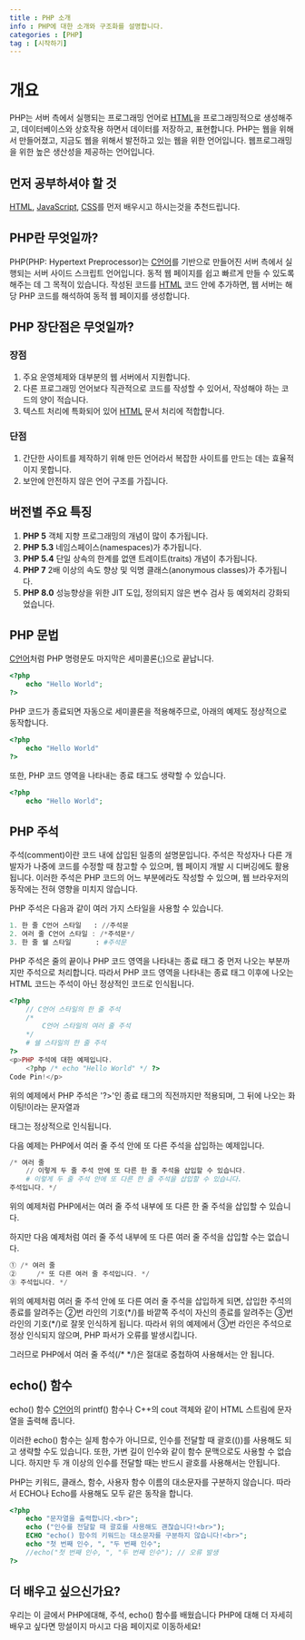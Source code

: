 ```yaml
---
title : PHP 소개
info : PHP에 대한 소개와 구조화를 설명합니다.
categories : [PHP]
tag : [시작하기]
---
```


# 개요
PHP는 서버 측에서 실행되는 프로그래밍 언어로 [HTML](https://developer.wade.pw/category/html)을 프로그래밍적으로 생성해주고, 데이터베이스와 상호작용 하면서 데이터를 저장하고, 표현합니다. PHP는 웹을 위해서 만들어졌고, 지금도 웹을 위해서 발전하고 있는 웹을 위한 언어입니다. 웹프로그래밍을 위한 높은 생산성을 제공하는 언어입니다.


## 먼저 공부하셔야 할 것
[HTML](https://developer.wade.pw/category/html), [JavaScript](https://developer.wade.pw/category/javascript), [CSS](https://developer.wade.pw/category/css)를 먼저 배우시고 하시는것을 추천드립니다. 


## PHP란 무엇일까?
PHP(PHP: Hypertext Preprocessor)는 [C언어](https://developer.wade.pw/category/c)를 기반으로 만들어진 서버 측에서 실행되는 서버 사이드 스크립트 언어입니다.
동적 웹 페이지를 쉽고 빠르게 만들 수 있도록 해주는 데 그 목적이 있습니다.
작성된 코드를 [HTML](https://developer.wade.pw/category/html) 코드 안에 추가하면, 웹 서버는 해당 PHP 코드를 해석하여 동적 웹 페이지를 생성합니다.

## PHP 장단점은 무엇일까?

### 장점
1. 주요 운영체제와 대부분의 웹 서버에서 지원합니다.
2. 다른 프로그래밍 언어보다 직관적으로 코드를 작성할 수 있어서, 작성해야 하는 코드의 양이 적습니다.
3. 텍스트 처리에 특화되어 있어 [HTML](https://developer.wade.pw/category/html) 문서 처리에 적합합니다.

### 단점
1. 간단한 사이트를 제작하기 위해 만든 언어라서 복잡한 사이트를 만드는 데는 효율적이지 못합니다.
2. 보안에 안전하지 않은 언어 구조를 가집니다.

## 버전별 주요 특징
1. **PHP 5** 객체 지향 프로그래밍의 개념이 많이 추가됩니다.
2. **PHP 5.3** 네임스페이스(namespaces)가 추가됩니다.
3. **PHP 5.4** 단일 상속의 한계를 없앤 트레이트(traits) 개념이 추가됩니다.
4. **PHP 7** 2배 이상의 속도 향상 및 익명 클래스(anonymous classes)가 추가됩니다.
5. **PHP 8.0** 성능향상을 위한 JIT 도입, 정의되지 않은 변수 검사 등 예외처리 강화되었습니다.

## PHP 문법
[C언어](https://developer.wade.pw/category/c)처럼 PHP 명령문도 마지막은 세미콜론(;)으로 끝납니다.
```php
<?php
    echo "Hello World";
?>
```
PHP 코드가 종료되면 자동으로 세미콜론을 적용해주므로, 아래의 예제도 정상적으로 동작합니다.
```php
<?php
    echo "Hello World"
?>
```
또한, PHP 코드 영역을 나타내는 종료 태그도 생략할 수 있습니다.
```php
<?php
    echo "Hello World";
```


## PHP 주석
주석(comment)이란 코드 내에 삽입된 일종의 설명문입니다.
주석은 작성자나 다른 개발자가 나중에 코드를 수정할 때 참고할 수 있으며, 웹 페이지 개발 시 디버깅에도 활용됩니다.
이러한 주석은 PHP 코드의 어느 부분에라도 작성할 수 있으며, 웹 브라우저의 동작에는 전혀 영향을 미치지 않습니다.


PHP 주석은 다음과 같이 여러 가지 스타일을 사용할 수 있습니다.
```ex
1. 한 줄 C언어 스타일   : //주석문
2. 여러 줄 C언어 스타일 : /*주석문*/
3. 한 줄 쉘 스타일      : #주석문
```

PHP 주석은 줄의 끝이나 PHP 코드 영역을 나타내는 종료 태그 중 먼저 나오는 부분까지만 주석으로 처리합니다.
따라서 PHP 코드 영역을 나타내는 종료 태그 이후에 나오는 HTML 코드는 주석이 아닌 정상적인 코드로 인식됩니다.
```php
<?php
    // C언어 스타일의 한 줄 주석
    /*
        C언어 스타일의 여러 줄 주석
    */
    # 쉘 스타일의 한 줄 주석
?>
<p>PHP 주석에 대한 예제입니다.
    <?php /* echo "Hello World" */ ?>
Code Pin!</p>
```
위의 예제에서 PHP 주석은 '?>'인 종료 태그의 직전까지만 적용되며, 그 뒤에 나오는 화이팅!이라는 문자열과 </p> 태그는 정상적으로 인식됩니다.

 
다음 예제는 PHP에서 여러 줄 주석 안에 또 다른 주석을 삽입하는 예제입니다.
```ex
/* 여러 줄
    // 이렇게 두 줄 주석 안에 또 다른 한 줄 주석을 삽입할 수 있습니다.
    # 이렇게 두 줄 주석 안에 또 다른 한 줄 주석을 삽입할 수 있습니다.
주석입니다. */
```
위의 예제처럼 PHP에서는 여러 줄 주석 내부에 또 다른 한 줄 주석을 삽입할 수 있습니다.
 

하지만 다음 예제처럼 여러 줄 주석 내부에 또 다른 여러 줄 주석을 삽입할 수는 없습니다.
```ex
① /* 여러 줄
②     /* 또 다른 여러 줄 주석입니다. */
③ 주석입니다. */
```
위의 예제처럼 여러 줄 주석 안에 또 다른 여러 줄 주석을 삽입하게 되면, 삽입한 주석의 종료를 알려주는 ②번 라인의 기호(*/)를 바깥쪽 주석이 자신의 종료를 알려주는 ③번 라인의 기호(\*/)로 잘못 인식하게 됩니다.
따라서 위의 예제에서 ③번 라인은 주석으로 정상 인식되지 않으며, PHP 파서가 오류를 발생시킵니다.

그러므로 PHP에서 여러 줄 주석(/* */)은 절대로 중첩하여 사용해서는 안 됩니다.


## echo() 함수
echo() 함수 [C언어](https://developer.wade.pw/category/c)의 printf() 함수나 C++의 cout 객체와 같이 HTML 스트림에 문자열을 출력해 줍니다.

이러한 echo() 함수는 실제 함수가 아니므로, 인수를 전달할 때 괄호(())를 사용해도 되고 생략할 수도 있습니다.
또한, 가변 길이 인수와 같이 함수 문맥으로도 사용할 수 없습니다.
하지만 두 개 이상의 인수를 전달할 때는 반드시 괄호를 사용해서는 안됩니다.

PHP는 키워드, 클래스, 함수, 사용자 함수 이름의 대소문자를 구분하지 않습니다.
따라서 ECHO나 Echo를 사용해도 모두 같은 동작을 합니다.
```php
<?php
    echo "문자열을 출력합니다.<br>";
    echo ("인수를 전달할 때 괄호를 사용해도 괜찮습니다!<br>");
    ECHO "echo() 함수의 키워드는 대소문자를 구분하지 않습니다!<br>";
    echo "첫 번째 인수, ", "두 번째 인수";
    //echo("첫 번째 인수, ", "두 번째 인수"); // 오류 발생
?>
```

## 더 배우고 싶으신가요?
우리는 이 글에서 PHP에대해, 주석, echo() 함수를 배웠습니다 PHP에 대해 더 자세히 배우고 싶다면 망설이지 마시고 다음 페이지로 이동하세요!
